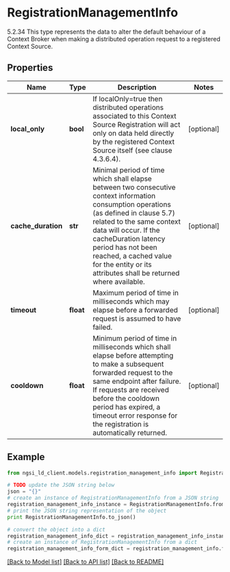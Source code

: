 # RegistrationManagementInfo

5.2.34 This type represents the data to alter the default behaviour of a Context Broker when making a distributed operation request to a registered Context Source. 

## Properties

Name | Type | Description | Notes
------------ | ------------- | ------------- | -------------
**local_only** | **bool** | If localOnly&#x3D;true then distributed operations associated to this Context Source Registration will act only on data held directly by the registered Context Source itself (see clause 4.3.6.4).  | [optional] 
**cache_duration** | **str** | Minimal period of time which shall elapse between two consecutive context information consumption operations (as defined in clause 5.7) related to the same context data will occur. If the cacheDuration latency period has not been reached, a cached value for the entity or its attributes shall be returned where available.  | [optional] 
**timeout** | **float** | Maximum period of time in milliseconds which may elapse before a forwarded request is assumed to have failed.  | [optional] 
**cooldown** | **float** | Minimum period of time in milliseconds which shall elapse before attempting to make a subsequent forwarded request to the same endpoint after failure. If requests are received before the cooldown period has expired, a timeout error response for the registration is automatically returned.  | [optional] 

## Example

```python
from ngsi_ld_client.models.registration_management_info import RegistrationManagementInfo

# TODO update the JSON string below
json = "{}"
# create an instance of RegistrationManagementInfo from a JSON string
registration_management_info_instance = RegistrationManagementInfo.from_json(json)
# print the JSON string representation of the object
print RegistrationManagementInfo.to_json()

# convert the object into a dict
registration_management_info_dict = registration_management_info_instance.to_dict()
# create an instance of RegistrationManagementInfo from a dict
registration_management_info_form_dict = registration_management_info.from_dict(registration_management_info_dict)
```
[[Back to Model list]](../README.md#documentation-for-models) [[Back to API list]](../README.md#documentation-for-api-endpoints) [[Back to README]](../README.md)


